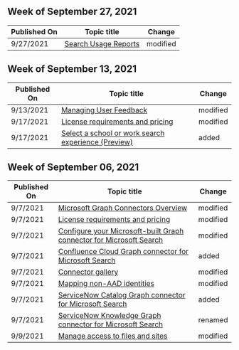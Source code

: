 <!-- This file is generated automatically each week. Changes made to this file will be overwritten.-->



## Week of September 27, 2021


| Published On |Topic title | Change |
|------|------------|--------|
| 9/27/2021 | [Search Usage Reports](/MicrosoftSearch/usage-reports) | modified |


## Week of September 13, 2021


| Published On |Topic title | Change |
|------|------------|--------|
| 9/13/2021 | [Managing User Feedback](/MicrosoftSearch/manage-feedback) | modified |
| 9/17/2021 | [License requirements and pricing](/MicrosoftSearch/licensing) | modified |
| 9/17/2021 | [Select a school or work search experience (Preview)](/MicrosoftSearch/select-work-school-search-experience) | added |


## Week of September 06, 2021


| Published On |Topic title | Change |
|------|------------|--------|
| 9/7/2021 | [Microsoft Graph Connectors Overview](/MicrosoftSearch/connectors-overview) | modified |
| 9/7/2021 | [License requirements and pricing](/MicrosoftSearch/licensing) | modified |
| 9/7/2021 | [Configure your Microsoft-built Graph connector for Microsoft Search](/MicrosoftSearch/configure-connector) | modified |
| 9/7/2021 | [Confluence Cloud Graph connector for Microsoft Search](/MicrosoftSearch/confluence-cloud-connector) | added |
| 9/7/2021 | [Connector gallery](/MicrosoftSearch/connectors-gallery) | modified |
| 9/7/2021 | [Mapping non-AAD identities](/MicrosoftSearch/map-non-aad) | modified |
| 9/7/2021 | [ServiceNow Catalog Graph connector for Microsoft Search](/MicrosoftSearch/servicenow-catalog-connector) | added |
| 9/7/2021 | [ServiceNow Knowledge Graph connector for Microsoft Search](/MicrosoftSearch/servicenow-knowledge-connector) | renamed |
| 9/9/2021 | [Manage access to files and sites](/MicrosoftSearch/manage-access-files-sites) | modified |

